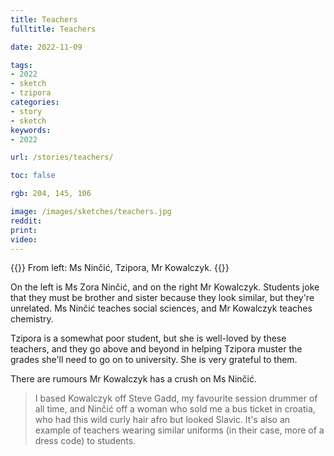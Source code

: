 ```yaml
---
title: Teachers 
fulltitle: Teachers

date: 2022-11-09

tags: 
- 2022
- sketch
- tzipora
categories:
- story
- sketch
keywords:
- 2022

url: /stories/teachers/

toc: false

rgb: 204, 145, 106

image: /images/sketches/teachers.jpg
reddit:
print:
video:
---
```

{{<hint caption>}}
From left: Ms Ninčić, Tzipora, Mr Kowalczyk.
{{</hint>}}

On the left is Ms Zora Ninčić, and on the right Mr Kowalczyk. Students joke that they must be brother and sister because they look similar, but they're unrelated. Ms Ninčić teaches social sciences, and Mr Kowalczyk teaches chemistry.

Tzipora is a somewhat poor student, but she is well-loved by these teachers, and they go above and beyond in helping Tzipora muster the grades she'll need to go on to university. She is very grateful to them.

There are rumours Mr Kowalczyk has a crush on Ms Ninčić.

> I based Kowalczyk off Steve Gadd, my favourite session drummer of all time, and Ninčić off a woman who sold me a bus ticket in croatia, who had this wild curly hair afro but looked Slavic.
It's also an example of teachers wearing similar uniforms (in their case, more of a dress code) to students.